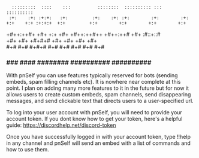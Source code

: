 
      :::::::::  ::::    :::          ::::::::  :::::::::: :::        :::::::::: 
     :+:    :+: :+:+:   :+:         :+:    :+: :+:        :+:        :+:         
    +:+    +:+ :+:+:+  +:+         +:+        +:+        +:+        +:+          
   +#++:++#+  +#+ +:+ +#+         +#++:++#++ +#++:++#   +#+        :#::+::#      
  +#+        +#+  +#+#+#                +#+ +#+        +#+        +#+            
 #+#        #+#   #+#+#         #+#    #+# #+#        #+#        #+#             
###        ###    ####          ########  ########## ########## ###  


With pnSelf you can use features typically reserved for bots (sending embeds, 
spam filling channels etc). It is nowhere near complete at this point. I plan on adding many more features to it in the future but for now it allows users to
create custom embeds, spam channels, send disappearing messages, and send
clickable text that directs users to a user-specified url.

To log into your user account with pnSelf, you will need to provide your account
token. If you dont know how to get your token, here's a helpful guide: <https://discordhelp.net/discord-token>

Once you have successfully logged in with your account token, type !!help in any
channel and pnSelf will send an embed with a list of commands and how to use
them.